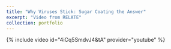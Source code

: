 ```yaml
---
title: "Why Viruses Stick: Sugar Coating the Answer"
excerpt: "Video from RELATE"
collection: portfolio
---
```

{% include video id="4iCq5SmdvJ4&tA" provider="youtube" %}

